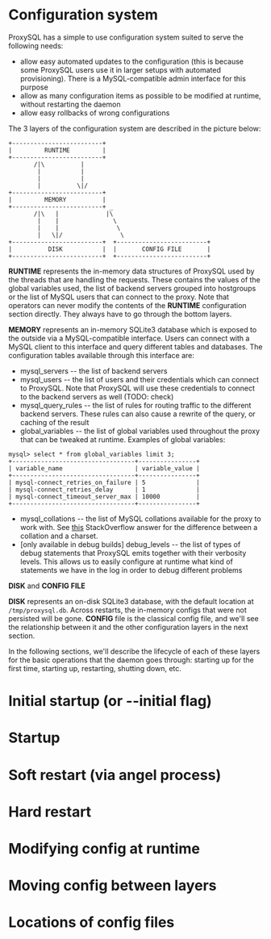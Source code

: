 Configuration system
====================

ProxySQL has a simple to use configuration system suited to serve the following needs:
* allow easy automated updates to the configuration (this is because some ProxySQL users use it in larger setups with automated provisioning). There is a MySQL-compatible admin interface for this purpose
* allow as many configuration items as possible to be modified
at runtime, without restarting the daemon
* allow easy rollbacks of wrong configurations

The 3 layers of the configuration system are described in the
picture below:

```
+-------------------------+
|         RUNTIME         |
+-------------------------+
       /|\          |
        |           |
        |           |
        |          \|/
+-------------------------+
|         MEMORY          |
+-------------------------+ _
       /|\   |             |\
        |    |               \
        |    |                \
        |   \|/                \
+-------------------------+  +-------------------------+
|          DISK           |  |       CONFIG FILE       |
+-------------------------+  +-------------------------+

```

__RUNTIME__ represents the in-memory data structures of ProxySQL used by the threads that are handling the requests. These contains the values of the global variables used, the list of backend servers grouped into hostgroups or the list of MySQL users that can connect to the proxy. Note that operators can never modify the contents of the __RUNTIME__ configuration section directly. They always have to go through the bottom layers.

__MEMORY__ represents an in-memory SQLite3 database which is exposed to the outside via a MySQL-compatible interface. Users can connect with a MySQL client to this interface and query different tables and databases. The configuration tables
available through this interface are:
* mysql_servers -- the list of backend servers
* mysql_users -- the list of users and their credentials which can connect to ProxySQL. Note that ProxySQL will use these credentials to connect to the backend servers as well (TODO: check)
* mysql_query_rules -- the list of rules for routing traffic to the different backend servers. These rules can also cause a rewrite of the query, or caching of the result
* global_variables -- the list of global variables used throughout the proxy that can be tweaked at runtime. Examples of global variables:
```
mysql> select * from global_variables limit 3;
+----------------------------------+----------------+
| variable_name                    | variable_value |
+----------------------------------+----------------+
| mysql-connect_retries_on_failure | 5              |
| mysql-connect_retries_delay      | 1              |
| mysql-connect_timeout_server_max | 10000          |
+----------------------------------+----------------+
```
* mysql_collations -- the list of MySQL collations available for the proxy to work with. See [this](http://stackoverflow.com/questions/341273/what-does-character-set-and-collation-mean-exactly) StackOverflow answer for the difference between a collation and a charset.
* [only available in debug builds] debug_levels -- the list of types of debug statements that ProxySQL emits together with their verbosity levels. This allows us to easily configure at runtime what kind of statements we have in the log in order to debug different problems

__DISK__ and __CONFIG FILE__

__DISK__ represents an on-disk SQLite3 database, with the default location at
`/tmp/proxysql.db`. Across restarts, the in-memory configs that were not
persisted will be gone. __CONFIG__ file is the classical config file, and we'll
see the relationship between it and the other configuration layers in the next
section.

In the following sections, we'll describe the lifecycle of each of these layers
for the basic operations that the daemon goes through: starting up for the
first time, starting up, restarting, shutting down, etc.

# Initial startup (or --initial flag)

# Startup

# Soft restart (via angel process)

# Hard restart

# Modifying config at runtime

# Moving config between layers

# Locations of config files